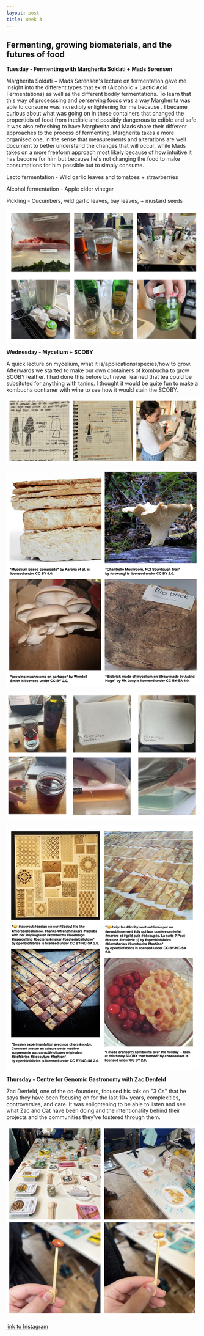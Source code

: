 ```yaml
---
layout: post
title: Week 3
---
```


## Fermenting, growing biomaterials, and the futures of food 


**Tuesday - Fermenting with Margherita Soldati + Mads Sørensen** 

Margherita Soldati + Mads Sørensen's lecture on fermentation gave me insight into the different types that exist (Alcoholic + Lactic Acid Fermentations) as well as the different bodily fermentations. To learn that this way of processsing and perserving  foods was a way Margherita was able to consume was incredibly enlightening for me because . I became curious about what was going on in these containers that changed the propertieis of food from inedible and possibly dangerous to edible and safe. It was also refreshing to have Margherita and Mads share their different approaches to the process of fermenting. Margherita takes a more organised one, in the sense that measurements and alterations are well document to better understand the changes that will occur, while Mads takes on a more freeform approach most likely because of how intuitive it has become for him but because he's not changing the food to make consumptions for him possible but to simply consume. 


Lacto fermentation - Wild garlic leaves and tomatoes + strawberries

Alcohol fermentation - Apple cider vinegar

Pickling - Cucumbers, wild garlic leaves, bay leaves, + mustard seeds


![Week3Tuesday](../images/Week3Tuesday.jpg)


**Wednesday - Mycelium + SCOBY** 

A quick lecture on mycelium, what it is/applications/species/how to grow. Afterwards we started to make our own containers of kombucha to grow SCOBY leather. I had done this before but never learned that tea could be subsituted for anything with tanins. I thought it would be quite fun to make a kombucha contianer with wine to see how it would stain the SCOBY.


![Week3WednesdayMyceliumMold](../images/Week3WednesdayMyceliumMold.jpg)

![Week3WednesdayMyceliumInspo](../images/Week3WednesdayMyceliumInspo.jpg)

![Week3WednesdayKombucha](../images/Week3WednesdayKombucha.jpg)

![Week3WednesdayKombucahInspo](../images/Week3WednesdayKombucahInspo.jpg)



**Thursday - Centre for Genomic Gastronomy with Zac Denfeld**

Zac Denfeld, one of the co-founders, focused his talk on "3 Cs" that he says they have been focusing on for the last 10+ years, complexities, controversies, and care. It was enlightening to be able to listen and see what Zac and Cat have been doing and the intentionality behind their projects and the communities they've fostered through them.

![Week3Thursday](../images/Week3Thursday.jpg)


[link to Instagram ](https://www.instagram.com/carolina.minana/)
